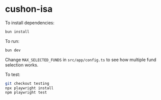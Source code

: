 # cushon-isa

To install dependencies:

```bash
bun install
```

To run:

```bash
bun dev
```

Change `MAX_SELECTED_FUNDS` in `src/app/config.ts` to see how multiple fund selection works.

To test:

```bash
git checkout testing
npx playwright install
npm playwright test
```
